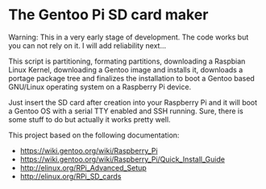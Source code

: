 The Gentoo Pi SD card maker
===========================

Warning: This in a very early stage of development. The code works but you can
not rely on it. I will add reliability next...

This script is partitioning, formating partitions, downloading a Raspbian Linux
Kernel, downloading a Gentoo image and installs it, downloads a portage package
tree and finalizes the installation to boot a Gentoo based GNU/Linux operating
system on a Raspberry Pi device.

Just insert the SD card after creation into your Raspberry Pi and
it will boot a Gentoo OS with a serial TTY enabled and SSH running. Sure, there
is some stuff to do but actually it works pretty well.

This project based on the following documentation:

 * https://wiki.gentoo.org/wiki/Raspberry_Pi
 * https://wiki.gentoo.org/wiki/Raspberry_Pi/Quick_Install_Guide
 * http://elinux.org/RPi_Advanced_Setup
 * http://elinux.org/RPi_SD_cards
